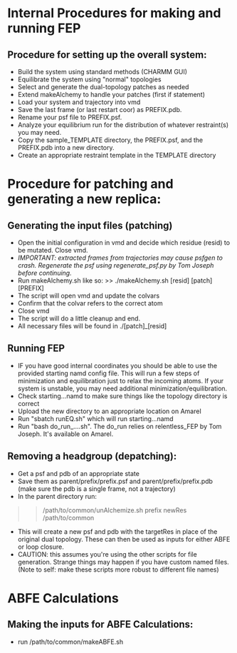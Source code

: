 # Internal Procedures for making and running FEP
## Procedure for setting up the overall system:
- Build the system using standard methods (CHARMM GUI)
- Equilibrate the system using "normal" topologies
- Select and generate the dual-topology patches as needed
- Extend makeAlchemy to handle your patches (first if statement)
- Load your system and trajectory into vmd
- Save the last frame (or last restart coor) as PREFIX.pdb. 
- Rename your psf file to PREFIX.psf.
- Analyze your equilibrium run for the distribution of whatever restraint(s) you may need.
- Copy the sample_TEMPLATE directory, the PREFIX.psf, and the PREFIX.pdb into a new directory.
- Create an appropriate restraint template in the TEMPLATE directory

# Procedure for patching and generating a new replica: 
## Generating the input files (patching)
- Open the initial configuration in vmd and decide which residue (resid) to be mutated. Close vmd.
- *IMPORTANT: extracted frames from trajectories may cause psfgen to crash. Regenerate the psf using regenerate_psf.py by Tom Joseph before continuing.*
- Run makeAlchemy.sh like so: >> ./makeAlchemy.sh [resid] [patch] [PREFIX]
- The script will open vmd and update the colvars
- Confirm that the colvar refers to the correct atom 
- Close vmd
- The script will do a little cleanup and end.
- All necessary files will be found in ./[patch]_[resid]

## Running FEP
- IF you have good internal coordinates you should be able to use the provided starting namd config file. This will run a few steps of minimization and equilibration just to relax the incoming atoms. If your system is unstable, you may need additional minimization/equilibration.
- Check starting...namd to make sure things like the topology directory is correct
- Upload the new directory to an appropriate location on Amarel
- Run "sbatch runEQ.sh" which will run starting...namd
- Run "bash do_run_....sh". The do_run relies on relentless_FEP by Tom Joseph. It's available on Amarel.

## Removing a headgroup (depatching):
- Get a psf and pdb of an appropriate state
- Save them as parent/prefix/prefix.psf and parent/prefix/prefix.pdb (make sure the pdb is a single frame, not a trajectory)
- In the parent directory run:
>> /path/to/common/unAlchemize.sh prefix newRes /path/to/common 
- This will create a new psf and pdb with the targetRes in place of the original dual topology. These can then be used as inputs for either ABFE or loop closure.
- CAUTION: this assumes you're using the other scripts for file generation. Strange things may happen if you have custom named files. (Note to self: make these scripts more robust to different file names)

# ABFE Calculations
## Making the inputs for ABFE Calculations:
- run /path/to/common/makeABFE.sh

